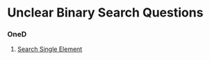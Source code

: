 # Unclear Binary Search Questions

### OneD
1. [Search Single Element](./OneD/SearchSingleElement.java)